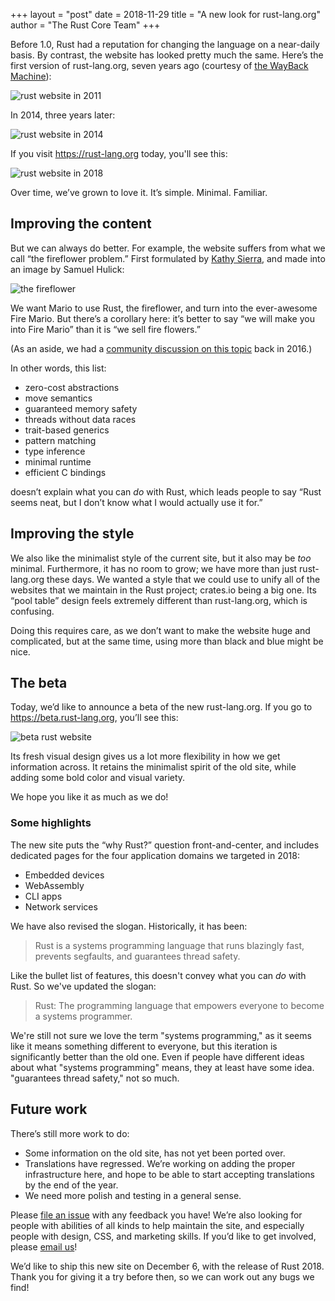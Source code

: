 +++
layout = "post"
date = 2018-11-29
title = "A new look for rust-lang.org"
author = "The Rust Core Team"
+++

Before 1.0, Rust had a reputation for changing the language on a near-daily
basis. By contrast, the website has looked pretty much the same. Here’s the
first version of rust-lang.org, seven years ago (courtesy of [the WayBack
Machine](https://web.archive.org/)):

![rust website in 2011](../../../images/rust-www1.png)

In 2014, three years later:

![rust website in 2014](../../../images/rust-www2.png)

If you visit <https://rust-lang.org> today, you'll see this:

![rust website in 2018](../../../images/rust-www3.png)

Over time, we’ve grown to love it. It’s simple. Minimal. Familiar.

## Improving the content

But we can always do better. For example, the website suffers from what we
call “the fireflower problem.” First formulated by [Kathy
Sierra](http://seriouspony.com/), and made into an image by Samuel Hulick:

![the fireflower](../../../images/fireflower.png)

We want Mario to use Rust, the fireflower, and turn into the ever-awesome
Fire Mario. But there’s a corollary here: it’s better to say “we will make
you into Fire Mario” than it is “we sell fire flowers.”

(As an aside, we had a [community discussion on this
topic](https://brson.github.io/fireflowers/) back in 2016.)

In other words, this list:

- zero-cost abstractions
- move semantics
- guaranteed memory safety
- threads without data races
- trait-based generics
- pattern matching
- type inference
- minimal runtime
- efficient C bindings

doesn’t explain what you can *do* with Rust, which leads people to say “Rust
seems neat, but I don’t know what I would actually use it for.”

## Improving the style

We also like the minimalist style of the current site, but it also may be
*too* minimal. Furthermore, it has no room to grow; we have more than just
rust-lang.org these days. We wanted a style that we could use to unify all of
the websites that we maintain in the Rust project; crates.io being a big one.
Its “pool table” design feels extremely different than rust-lang.org, which
is confusing.

Doing this requires care, as we don’t want to make the website huge and
complicated, but at the same time, using more than black and blue might be
nice.

## The beta

Today, we’d like to announce a beta of the new rust-lang.org. If you go to
<https://beta.rust-lang.org>, you’ll see this:

![beta rust website](../../../images/rust-www4.png)

Its fresh visual design gives us a lot more flexibility in how we get
information across. It retains the minimalist spirit of the old site, while
adding some bold color and visual variety.

We hope you like it as much as we do!

### Some highlights

The new site puts the “why Rust?” question front-and-center, and includes
dedicated pages for the four application domains we targeted in 2018:

- Embedded devices
- WebAssembly
- CLI apps
- Network services

We have also revised the slogan. Historically, it has been:

> Rust is a systems programming language that runs blazingly fast, prevents
> segfaults, and guarantees thread safety.

Like the bullet list of features, this doesn't convey what you can *do* with
Rust. So we've updated the slogan:

> Rust: The programming language that empowers everyone to become a systems
> programmer.

We're still not sure we love the term "systems programming," as it seems like
it means something different to everyone, but this iteration is significantly
better than the old one. Even if people have different ideas about what
"systems programming" means, they at least have some idea. "guarantees thread
safety," not so much.

## Future work

There’s still more work to do:

- Some information on the old site, has not yet been ported over.
- Translations have regressed. We’re working on adding the proper
  infrastructure here, and hope to be able to start accepting translations by
  the end of the year.
- We need more polish and testing in a general sense.

Please [file an
issue](https://github.com/rust-lang/beta.rust-lang.org/issues/new/choose) with any
feedback you have! We’re also looking for people with abilities of all kinds
to help maintain the site, and especially people with design, CSS, and
marketing skills. If you’d like to get involved, please [email
us](mailto:www@rust-lang.org)!

We’d like to ship this new site on December 6, with the release of Rust 2018.
Thank you for giving it a try before then, so we can work out any bugs we
find!
